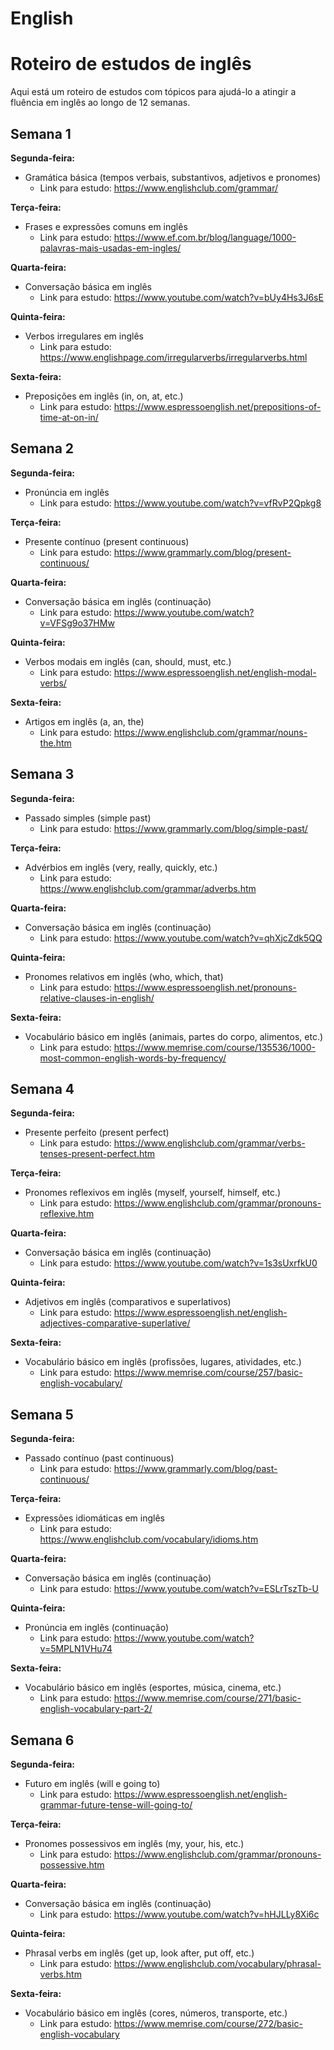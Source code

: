 # English

# Roteiro de estudos de inglês

Aqui está um roteiro de estudos com tópicos para ajudá-lo a atingir a fluência em inglês ao longo de 12 semanas.

## Semana 1

**Segunda-feira:**
- Gramática básica (tempos verbais, substantivos, adjetivos e pronomes)
  - Link para estudo: https://www.englishclub.com/grammar/

**Terça-feira:**
- Frases e expressões comuns em inglês
  - Link para estudo: https://www.ef.com.br/blog/language/1000-palavras-mais-usadas-em-ingles/

**Quarta-feira:**
- Conversação básica em inglês
  - Link para estudo: https://www.youtube.com/watch?v=bUy4Hs3J6sE

**Quinta-feira:**
- Verbos irregulares em inglês
  - Link para estudo: https://www.englishpage.com/irregularverbs/irregularverbs.html

**Sexta-feira:**
- Preposições em inglês (in, on, at, etc.)
  - Link para estudo: https://www.espressoenglish.net/prepositions-of-time-at-on-in/

## Semana 2

**Segunda-feira:**
- Pronúncia em inglês
  - Link para estudo: https://www.youtube.com/watch?v=vfRvP2Qpkg8

**Terça-feira:**
- Presente contínuo (present continuous)
  - Link para estudo: https://www.grammarly.com/blog/present-continuous/

**Quarta-feira:**
- Conversação básica em inglês (continuação)
  - Link para estudo: https://www.youtube.com/watch?v=VFSg9o37HMw

**Quinta-feira:**
- Verbos modais em inglês (can, should, must, etc.)
  - Link para estudo: https://www.espressoenglish.net/english-modal-verbs/

**Sexta-feira:**
- Artigos em inglês (a, an, the)
  - Link para estudo: https://www.englishclub.com/grammar/nouns-the.htm

## Semana 3

**Segunda-feira:**
- Passado simples (simple past)
  - Link para estudo: https://www.grammarly.com/blog/simple-past/

**Terça-feira:**
- Advérbios em inglês (very, really, quickly, etc.)
  - Link para estudo: https://www.englishclub.com/grammar/adverbs.htm

**Quarta-feira:**
- Conversação básica em inglês (continuação)
  - Link para estudo: https://www.youtube.com/watch?v=qhXjcZdk5QQ

**Quinta-feira:**
- Pronomes relativos em inglês (who, which, that)
  - Link para estudo: https://www.espressoenglish.net/pronouns-relative-clauses-in-english/

**Sexta-feira:**
- Vocabulário básico em inglês (animais, partes do corpo, alimentos, etc.)
  - Link para estudo: https://www.memrise.com/course/135536/1000-most-common-english-words-by-frequency/

## Semana 4

**Segunda-feira:**
- Presente perfeito (present perfect)
  - Link para estudo: https://www.englishclub.com/grammar/verbs-tenses-present-perfect.htm

**Terça-feira:**
- Pronomes reflexivos em inglês (myself, yourself, himself, etc.)
  - Link para estudo: https://www.englishclub.com/grammar/pronouns-reflexive.htm

**Quarta-feira:**
- Conversação básica em inglês (continuação)
  - Link para estudo: https://www.youtube.com/watch?v=1s3sUxrfkU0

**Quinta-feira:**
- Adjetivos em inglês (comparativos e superlativos)
  - Link para estudo: https://www.espressoenglish.net/english-adjectives-comparative-superlative/

**Sexta-feira:**
- Vocabulário básico em inglês (profissões, lugares, atividades, etc.)
  - Link para estudo: https://www.memrise.com/course/257/basic-english-vocabulary/

## Semana 5

**Segunda-feira:**
- Passado contínuo (past continuous)
  - Link para estudo: https://www.grammarly.com/blog/past-continuous/

**Terça-feira:**
- Expressões idiomáticas em inglês
  - Link para estudo: https://www.englishclub.com/vocabulary/idioms.htm

**Quarta-feira:**
- Conversação básica em inglês (continuação)
  - Link para estudo: https://www.youtube.com/watch?v=ESLrTszTb-U

**Quinta-feira:**
- Pronúncia em inglês (continuação)
  - Link para estudo: https://www.youtube.com/watch?v=5MPLN1VHu74

**Sexta-feira:**
- Vocabulário básico em inglês (esportes, música, cinema, etc.)
  - Link para estudo: https://www.memrise.com/course/271/basic-english-vocabulary-part-2/

## Semana 6

**Segunda-feira:**
- Futuro em inglês (will e going to)
  - Link para estudo: https://www.espressoenglish.net/english-grammar-future-tense-will-going-to/

**Terça-feira:**
- Pronomes possessivos em inglês (my, your, his, etc.)
  - Link para estudo: https://www.englishclub.com/grammar/pronouns-possessive.htm

**Quarta-feira:**
- Conversação básica em inglês (continuação)
  - Link para estudo: https://www.youtube.com/watch?v=hHJLLy8Xi6c

**Quinta-feira:**
- Phrasal verbs em inglês (get up, look after, put off, etc.)
  - Link para estudo: https://www.englishclub.com/vocabulary/phrasal-verbs.htm

**Sexta-feira:**
- Vocabulário básico em inglês (cores, números, transporte, etc.)
  - Link para estudo: https://www.memrise.com/course/272/basic-english-vocabulary
